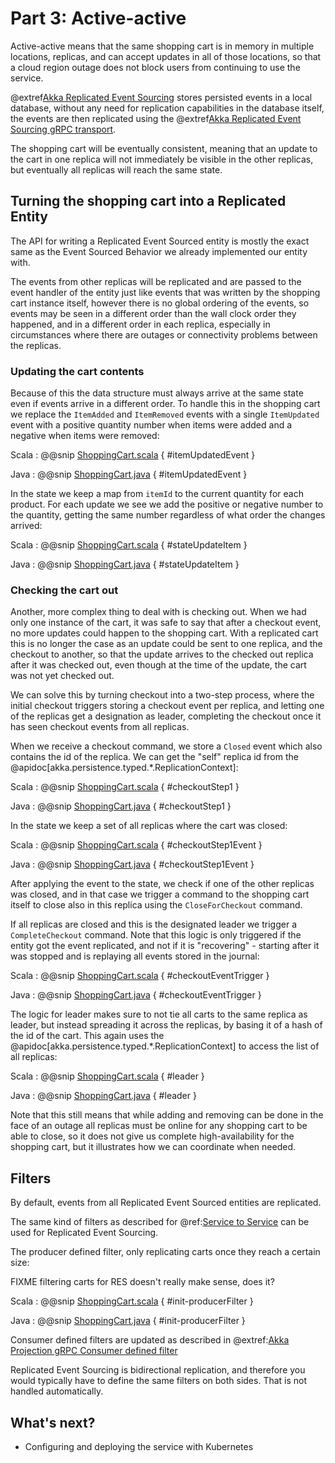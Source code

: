 # Part 3: Active-active

Active-active means that the same shopping cart is in memory in multiple locations, replicas, and can accept updates
in all of those locations, so that a cloud region outage does not block users from continuing to use the service.  

@extref[Akka Replicated Event Sourcing](akka:typed/replicated-eventsourcing.html) stores persisted events in a local database,
without any need for replication capabilities in the database itself, the events are then replicated using the @extref[Akka Replicated Event Sourcing gRPC transport](akka-projection:grpc-replicated-event-sourcing-transport.html).

The shopping cart will be eventually consistent, meaning that an update to the cart in one replica will not immediately
be visible in the other replicas, but eventually all replicas will reach the same state. 

## Turning the shopping cart into a Replicated Entity

The API for writing a Replicated Event Sourced entity is mostly the exact same as the Event Sourced Behavior we already
implemented our entity with. 

The events from other replicas will be replicated and are passed to the event handler of the entity
just like events that was written by the shopping cart instance itself, however there is no global ordering of the events, 
so events may be seen in a different order than the wall clock order they happened, and in a different order in each replica, 
especially in circumstances where there are outages or connectivity problems between the replicas.

### Updating the cart contents

Because of this the data structure must always arrive at the same state even if events arrive in a different order. To handle 
this in the shopping cart we replace the `ItemAdded` and `ItemRemoved` events with a single `ItemUpdated` event
with a positive quantity number when items were added and a negative when items were removed: 

Scala
:  @@snip [ShoppingCart.scala](/samples/replicated/shopping-cart-service-scala/src/main/scala/shopping/cart/ShoppingCart.scala) { #itemUpdatedEvent }

Java
:  @@snip [ShoppingCart.java](/samples/replicated/shopping-cart-service-java/src/main/java/shopping/cart/ShoppingCart.java) { #itemUpdatedEvent }

In the state we keep a map from `itemId` to the current quantity for each product. For each update we see we add the positive or negative
number to the quantity, getting the same number regardless of what order the changes arrived:

Scala
:  @@snip [ShoppingCart.scala](/samples/replicated/shopping-cart-service-scala/src/main/scala/shopping/cart/ShoppingCart.scala) { #stateUpdateItem }

Java
:  @@snip [ShoppingCart.java](/samples/replicated/shopping-cart-service-java/src/main/java/shopping/cart/ShoppingCart.java) { #stateUpdateItem }


### Checking the cart out

Another, more complex thing to deal with is checking out. When we had only one instance of the cart, it was safe to say that
after a checkout event, no more updates could happen to the shopping cart. With a replicated cart this is no longer the case
as an update could be sent to one replica, and the checkout to another, so that the update arrives to the checked out replica
after it was checked out, even though at the time of the update, the cart was not yet checked out.

We can solve this by turning checkout into a two-step process, where the initial checkout triggers storing a checkout event
per replica, and letting one of the replicas get a designation as leader, completing the checkout once it has seen checkout
events from all replicas.

When we receive a checkout command, we store a `Closed` event which also contains the id of the replica. We can get the "self" replica id
from the @apidoc[akka.persistence.typed.*.ReplicationContext]:

Scala
:  @@snip [ShoppingCart.scala](/samples/replicated/shopping-cart-service-scala/src/main/scala/shopping/cart/ShoppingCart.scala) { #checkoutStep1 }

Java
:  @@snip [ShoppingCart.java](/samples/replicated/shopping-cart-service-java/src/main/java/shopping/cart/ShoppingCart.java) { #checkoutStep1 }


In the state we keep a set of all replicas where the cart was closed:

Scala
:  @@snip [ShoppingCart.scala](/samples/replicated/shopping-cart-service-scala/src/main/scala/shopping/cart/ShoppingCart.scala) { #checkoutStep1Event }

Java
:  @@snip [ShoppingCart.java](/samples/replicated/shopping-cart-service-java/src/main/java/shopping/cart/ShoppingCart.java) { #checkoutStep1Event }


After applying the event to the state, we check if one of the other replicas was closed, and in that case we trigger a command to
the shopping cart itself to close also in this replica using the `CloseForCheckout` command. 

If all replicas are closed and this is the designated leader we trigger a `CompleteCheckout` command. Note that this logic
is only triggered if the entity got the event replicated, and not if it is "recovering" - starting after it was stopped and 
is replaying all events stored in the journal: 

Scala
:  @@snip [ShoppingCart.scala](/samples/replicated/shopping-cart-service-scala/src/main/scala/shopping/cart/ShoppingCart.scala) { #checkoutEventTrigger }

Java
:  @@snip [ShoppingCart.java](/samples/replicated/shopping-cart-service-java/src/main/java/shopping/cart/ShoppingCart.java) { #checkoutEventTrigger }

The logic for leader makes sure to not tie all carts to the same replica as leader, but instead spreading it across the replicas, by basing it of a hash of the id of the cart.
This again uses the @apidoc[akka.persistence.typed.*.ReplicationContext] to access the list of all replicas:

Scala
:  @@snip [ShoppingCart.scala](/samples/replicated/shopping-cart-service-scala/src/main/scala/shopping/cart/ShoppingCart.scala) { #leader }

Java
:  @@snip [ShoppingCart.java](/samples/replicated/shopping-cart-service-java/src/main/java/shopping/cart/ShoppingCart.java) { #leader }


Note that this still means that while adding and removing can be done in the face of an outage all replicas must be online 
for any shopping cart to be able to close, so it does not give us complete high-availability for the shopping cart, 
but it illustrates how we can coordinate when needed.


## Filters

By default, events from all Replicated Event Sourced entities are replicated.

The same kind of filters as described for @ref:[Service to Service](2-service-to-service.md#filters) can be used for
Replicated Event Sourcing.

The producer defined filter, only replicating carts once they reach a certain size:

FIXME filtering carts for RES doesn't really make sense, does it?

Scala
:  @@snip [ShoppingCart.scala](/samples/replicated/shopping-cart-service-scala/src/main/scala/shopping/cart/ShoppingCart.scala) { #init-producerFilter }

Java
:  @@snip [ShoppingCart.java](/samples/replicated/shopping-cart-service-java/src/main/java/shopping/cart/ShoppingCart.java) { #init-producerFilter }

Consumer defined filters are updated as described in @extref:[Akka Projection gRPC Consumer defined filter](akka-projection:grpc.md#consumer-defined-filter)

Replicated Event Sourcing is bidirectional replication, and therefore you would typically have to define the same
filters on both sides. That is not handled automatically.

## What's next?

* Configuring and deploying the service with Kubernetes